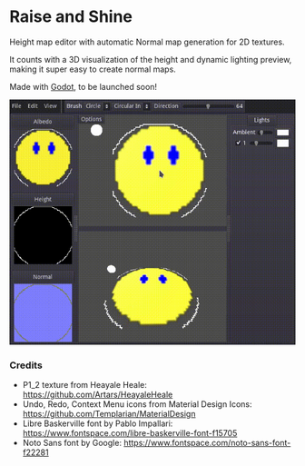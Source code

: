 # Raise and Shine
Height map editor with automatic Normal map generation for 2D textures.

It counts with a 3D visualization of the height and dynamic lighting preview,
making it super easy to create normal maps.

Made with [Godot](https://godotengine.org/), to be launched soon!

![Pixel art face sprite with a rounded height map](screenshots/rounded-face.gif)


### Credits
- P1_2 texture from Heayale Heale: https://github.com/Artars/HeayaleHeale
- Undo, Redo, Context Menu icons from Material Design Icons: https://github.com/Templarian/MaterialDesign
- Libre Baskerville font by Pablo Impallari: https://www.fontspace.com/libre-baskerville-font-f15705
- Noto Sans font by Google: https://www.fontspace.com/noto-sans-font-f22281
